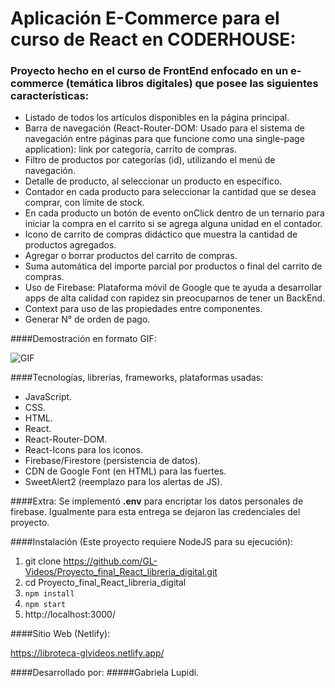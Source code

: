 # Aplicación E-Commerce para el curso de React en CODERHOUSE:

### Proyecto hecho en el curso de FrontEnd enfocado en un e-commerce (temática libros digitales) que posee las siguientes características:

- Listado de todos los artículos disponibles en la página principal.
- Barra de navegación (React-Router-DOM: Usado para el sistema de navegación entre páginas para que funcione como una single-page application): link por categoría, carrito de compras.
- Filtro de productos por categorías (id), utilizando el menú de navegación.
- Detalle de producto, al seleccionar un producto en específico.
- Contador en cada producto para seleccionar la cantidad que se desea comprar, con límite de stock.
- En cada producto un botón de evento onClick dentro de un ternario para iniciar la compra en el carrito si se agrega alguna unidad en el contador.
- Icono de carrito de compras didáctico que muestra la cantidad de productos agregados.
- Agregar o borrar productos del carrito de compras.
- Suma automática del importe parcial por productos o final del carrito de compras.
- Uso de Firebase: Plataforma móvil de Google que te ayuda a desarrollar apps de alta calidad con rapidez sin preocuparnos de tener un BackEnd.
- Context para uso de las propiedades entre componentes.
- Generar N° de orden de pago.

####Demostración en formato GIF:

![GIF](public/libroteca.gif)

####Tecnologías, librerías, frameworks, plataformas usadas:

- JavaScript.
- CSS.
- HTML.
- React.
- React-Router-DOM.
- React-Icons para los iconos.
- Firebase/Firestore (persistencia de datos). 
- CDN de Google Font (en HTML)  para las fuertes.
- SweetAlert2 (reemplazo para los alertas de JS).


####Extra:
Se implementó **.env** para encriptar los datos personales de firebase. Igualmente para esta entrega se dejaron las credenciales del proyecto.

####Instalación (Este proyecto requiere NodeJS para su ejecución): 

1. git clone https://github.com/GL-Videos/Proyecto_final_React_libreria_digital.git
2. cd Proyecto_final_React_libreria_digital
3. `npm install`
4. `npm start`
5. http://localhost:3000/

####Sitio Web (Netlify):

https://libroteca-glvideos.netlify.app/

####Desarrollado por:
#####Gabriela Lupidi.


